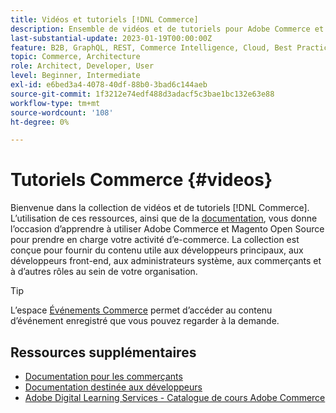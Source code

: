 ```yaml
---
title: Vidéos et tutoriels [!DNL Commerce]
description: Ensemble de vidéos et de tutoriels pour Adobe Commerce et Magento Open Source
last-substantial-update: 2023-01-19T00:00:00Z
feature: B2B, GraphQL, REST, Commerce Intelligence, Cloud, Best Practices, API Mesh, App Builder
topic: Commerce, Architecture
role: Architect, Developer, User
level: Beginner, Intermediate
exl-id: e6bed3a4-4078-40df-88b0-3bad6c144aeb
source-git-commit: 1f3212e74edf488d3adacf5c3bae1bc132e63e88
workflow-type: tm+mt
source-wordcount: '108'
ht-degree: 0%

---
```


# Tutoriels Commerce {#videos}

Bienvenue dans la collection de vidéos et de tutoriels [!DNL Commerce]. L’utilisation de ces ressources, ainsi que de la [documentation](https://experienceleague.adobe.com/docs/commerce.html), vous donne l’occasion d’apprendre à utiliser Adobe Commerce et Magento Open Source pour prendre en charge votre activité d’e-commerce. La collection est conçue pour fournir du contenu utile aux développeurs principaux, aux développeurs front-end, aux administrateurs système, aux commerçants et à d’autres rôles au sein de votre organisation.

<div id="recs-overview-body-1"></div>
<div id="recs-overview-body-2"></div>
<div id="recs-overview-body-3"></div>
<div id="recs-overview-body-4"></div>
<div id="recs-overview-body-5"></div>
<div id="recs-overview-body-6"></div>

>[!TIP]
>
>L’espace [Événements Commerce](https://experienceleague.adobe.com/docs/commerce-events/events/overview.html) permet d’accéder au contenu d’événement enregistré que vous pouvez regarder à la demande.

## Ressources supplémentaires

- [Documentation pour les commerçants](https://experienceleague.adobe.com/docs/commerce-admin/user-guides/home.html)
- [Documentation destinée aux développeurs](https://developer.adobe.com/commerce)
- [Adobe Digital Learning Services - Catalogue de cours Adobe Commerce](https://learning.adobe.com/catalog.html?solution=Adobe%20Commerce)

